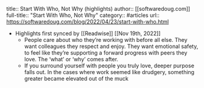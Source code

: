 title:: Start With Who, Not Why (highlights)
author:: [[softwaredoug.com]]
full-title:: "Start With Who, Not Why"
category:: #articles
url:: https://softwaredoug.com/blog/2022/04/23/start-with-who.html

- Highlights first synced by [[Readwise]] [[Nov 19th, 2022]]
	- People care about who they’re working with before all else. They want colleagues they respect and enjoy. They want emotional safety, to feel like they’re supporting a forward progress with peers they love. The ‘what’ or ‘why’ comes after.
	- If you surround yourself with people you truly love, deeper purpose falls out. In the cases where work seemed like drudgery, something greater became elevated out of the muck